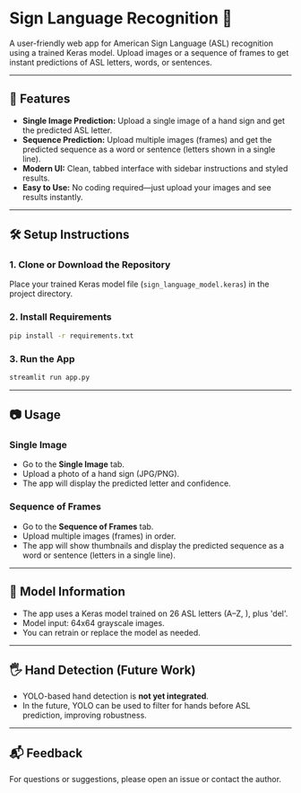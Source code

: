 # Sign Language Recognition 🤟

A user-friendly web app for American Sign Language (ASL) recognition using a trained Keras model. Upload images or a sequence of frames to get instant predictions of ASL letters, words, or sentences.

---

## 🚀 Features
- **Single Image Prediction:** Upload a single image of a hand sign and get the predicted ASL letter.
- **Sequence Prediction:** Upload multiple images (frames) and get the predicted sequence as a word or sentence (letters shown in a single line).
- **Modern UI:** Clean, tabbed interface with sidebar instructions and styled results.
- **Easy to Use:** No coding required—just upload your images and see results instantly.

---

## 🛠️ Setup Instructions

### 1. **Clone or Download the Repository**
Place your trained Keras model file (`sign_language_model.keras`) in the project directory.

### 2. **Install Requirements**
```bash
pip install -r requirements.txt
```

### 3. **Run the App**
```bash
streamlit run app.py
```

---

## 📷 Usage

### **Single Image**
- Go to the **Single Image** tab.
- Upload a photo of a hand sign (JPG/PNG).
- The app will display the predicted letter and confidence.

### **Sequence of Frames**
- Go to the **Sequence of Frames** tab.
- Upload multiple images (frames) in order.
- The app will show thumbnails and display the predicted sequence as a word or sentence (letters in a single line).

---

## 🧠 Model Information
- The app uses a Keras model trained on 26 ASL letters (A–Z, ), plus 'del'.
- Model input: 64x64 grayscale images.
- You can retrain or replace the model as needed.

---

## 🖐️ Hand Detection (Future Work)
- YOLO-based hand detection is **not yet integrated**.
- In the future, YOLO can be used to filter for hands before ASL prediction, improving robustness.

---


## 📬 Feedback
For questions or suggestions, please open an issue or contact the author.





